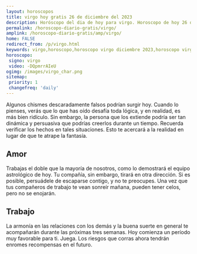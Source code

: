 ```yaml
---
layout: horoscopos
title: virgo hoy gratis 26 de diciembre del 2023 
description: Horóscopo del dia de hoy para virgo. Horoscopo de hoy 26 de diciembre del 2023. Las predicciones de amor, trabajo, vida personal gratis.
permalink: /horoscopo-diario-gratis/virgo/
amplink: /horoscopo-diario-gratis/amp/virgo/
home: FALSE
redirect_from: /p/virgo.html
keywords: virgo,horoscopo,horoscopo virgo diciembre 2023,horoscopo virgo hoy,tarot virgo diciembre 2023,horoscopo virgo,tarot virgo hoy,horoscopo de hoy,horoscopo diario,tarot del amor,horoscopo de hoy virgo,horoscopo diario del tarot, Horoscopo de hoy virgo 26 de diciembre del 2023,horóscopo del día,signos zodiacales 2023, el horoscopo de hoy
horoscopo:
 signo: virgo
 video: -DQpmrrAIeU
ogimg: /images/virgo_char.png
sitemap:
 priority: 1
 changefreq: 'daily'
---
```



Algunos chismes descaradamente falsos podrían surgir hoy. Cuando lo pienses, verás que lo que has oído desafía toda lógica, y en realidad, es más bien ridículo. Sin embargo, la persona que los extiende podría ser tan dinámica y persuasiva que podrías creerlos durante un tiempo. Recuerda verificar los hechos en tales situaciones. Esto te acercará a la realidad en lugar de que te atrape la fantasía.

## Amor

Trabajas el doble que la mayoría de nosotros, como lo demostrará el equipo astrológico de hoy. Tu compañía, sin embargo, tirará en otra dirección. Si es posible, persuádele de escaparse contigo, y no te preocupes. Una vez que tus compañeros de trabajo te vean sonreír mañana, pueden tener celos, pero no se enojarán.

## Trabajo

La armonía en las relaciones con los demás y la buena suerte en general te acompañarán durante las próximas tres semanas. Hoy comienza un período muy favorable para ti. Juega. Los riesgos que corras ahora tendrán enromes recompensas en el futuro.